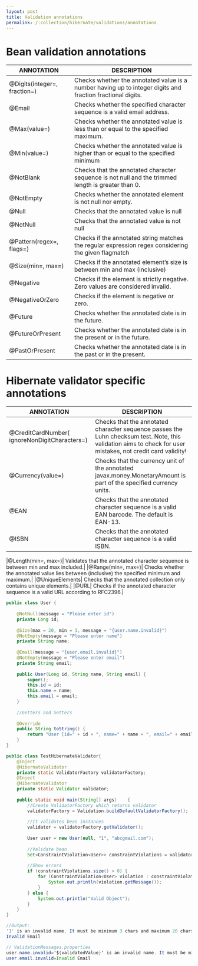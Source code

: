 ```yaml
---
layout: post
title: Validation annotations
permalink: /:collection/hibernate/validations/annotations
---
```


# Bean validation annotations

|ANNOTATION|	DESCRIPTION|
|---|---|	
|@Digits(integer=, fraction=)|	Checks whether the annotated value is a number having up to integer digits and fraction fractional digits.|
|@Email|	Checks whether the specified character sequence is a valid email address.|
|@Max(value=)|	Checks whether the annotated value is less than or equal to the specified maximum.|
|@Min(value=)|	Checks whether the annotated value is higher than or equal to the specified minimum|
|@NotBlank|	Checks that the annotated character sequence is not null and the trimmed length is greater than 0.|
|@NotEmpty|	Checks whether the annotated element is not null nor empty.|
|@Null|	Checks that the annotated value is null|
|@NotNull|	Checks that the annotated value is not null|
|@Pattern(regex=, flags=)|	Checks if the annotated string matches the regular expression regex considering the given flagmatch|
|@Size(min=, max=)|	Checks if the annotated element’s size is between min and max (inclusive)|
|@Negative|	Checks if the element is strictly negative. Zero values are considered invalid.|
|@NegativeOrZero|	Checks if the element is negative or zero.|
|@Future|	Checks whether the annotated date is in the future.|
|@FutureOrPresent|	Checks whether the annotated date is in the present or in the future.|
|@PastOrPresent|	Checks whether the annotated date is in the past or in the present.|

# Hibernate validator specific annotations

|ANNOTATION|	DESCRIPTION|
|---|---|	
|@CreditCardNumber( ignoreNonDigitCharacters=)|	Checks that the annotated character sequence passes the Luhn checksum test. Note, this validation aims to check for user mistakes, not credit card validity!|
|@Currency(value=)|	Checks that the currency unit of the annotated javax.money.MonetaryAmount is part of the specified currency units.|
|@EAN|	Checks that the annotated character sequence is a valid EAN barcode. The default is EAN-13.|
|@ISBN|	Checks that the annotated character sequence is a valid ISBN.|

|@Length(min=, max=)|	Validates that the annotated character sequence is between min and max included.|
|@Range(min=, max=)|	Checks whether the annotated value lies between (inclusive) the specified minimum and maximum.|
|@UniqueElements|	Checks that the annotated collection only contains unique elements.|
|@URL|	Checks if the annotated character sequence is a valid URL according to RFC2396.|

```java
public class User {
 
    @NotNull(message = "Please enter id")
    private Long id;
 
    @Size(max = 20, min = 3, message = "{user.name.invalid}")
    @NotEmpty(message = "Please enter name")
    private String name;
 
    @Email(message = "{user.email.invalid}")
    @NotEmpty(message = "Please enter email")
    private String email;
 
    public User(Long id, String name, String email) {
        super();
        this.id = id;
        this.name = name;
        this.email = email;
    }
 
    //Getters and Setters
 
    @Override
    public String toString() {
        return "User [id=" + id + ", name=" + name + ", email=" + email + "]";
    }
}
```
```java
public class TestHibernateValidator{
    @Inject
    @HibernateValidator
    private static ValidatorFactory validatorFactory;
    @Inject
    @HibernateValidator
    private static Validator validator;
     
    public static void main(String[] args)    {
        //Create ValidatorFactory which returns validator
        validatorFactory = Validation.buildDefaultValidatorFactory();
         
        //It validates bean instances
        validator = validatorFactory.getValidator();
 
        User user = new User(null, "1", "abcgmail.com");
 
        //Validate bean
        Set<ConstraintViolation<User>> constraintViolations = validator.validate(user);
 
        //Show errors
        if (constraintViolations.size() > 0) {
            for (ConstraintViolation<User> violation : constraintViolations) {
                System.out.println(violation.getMessage());
            }
        } else {
            System.out.println("Valid Object");
        }
    }
}

//Output: 
'1' is an invalid name. It must be minimum 3 chars and maximum 20 chars.
Invalid Email
```
```java
// ValidationMessages.properties
user.name.invalid='${validatedValue}' is an invalid name. It must be minimum {min} chars and maximum {max} chars.
user.email.invalid=Invalid Email
```
